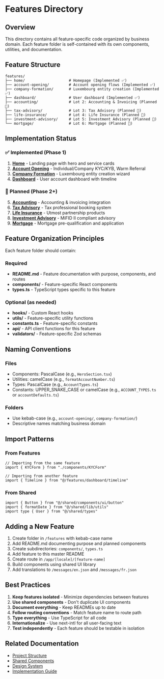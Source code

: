 # Features Directory

## Overview
This directory contains all feature-specific code organized by business domain. Each feature folder is self-contained with its own components, utilities, and documentation.

## Feature Structure

```
features/
├── home/                    # Homepage (Implemented ✅)
├── account-opening/         # Account opening flows (Implemented ✅)
├── company-formation/       # Luxembourg entity creation (Implemented ✅)
├── dashboard/               # User dashboard (Implemented ✅)
├── accounting/              # Lot 2: Accounting & Invoicing (Planned 🚧)
├── tax-advisory/            # Lot 3: Tax Advisory (Planned 🚧)
├── life-insurance/          # Lot 4: Life Insurance (Planned 🚧)
├── investment-advisory/     # Lot 5: Investment Advisory (Planned 🚧)
└── mortgage/                # Lot 6: Mortgage (Planned 🚧)
```

## Implementation Status

### ✅ Implemented (Phase 1)
1. **[Home](./home/)** - Landing page with hero and service cards
2. **[Account Opening](./account-opening/)** - Individual/Company KYC/KYB, Warm Referral
3. **[Company Formation](./company-formation/)** - Luxembourg entity creation wizard
4. **[Dashboard](./dashboard/)** - User account dashboard with timeline

### 🚧 Planned (Phase 2+)
5. **[Accounting](./accounting/)** - Accounting & invoicing integration
6. **[Tax Advisory](./tax-advisory/)** - Tax professional booking system
7. **[Life Insurance](./life-insurance/)** - Utmost partnership products
8. **[Investment Advisory](./investment-advisory/)** - MiFID II compliant advisory
9. **[Mortgage](./mortgage/)** - Mortgage pre-qualification and application

## Feature Organization Principles

Each feature folder should contain:

### Required
- **README.md** - Feature documentation with purpose, components, and routes
- **components/** - Feature-specific React components
- **types.ts** - TypeScript types specific to this feature

### Optional (as needed)
- **hooks/** - Custom React hooks
- **utils/** - Feature-specific utility functions
- **constants.ts** - Feature-specific constants
- **api/** - API client functions for this feature
- **validators/** - Feature-specific Zod schemas

## Naming Conventions

### Files
- Components: PascalCase (e.g., `HeroSection.tsx`)
- Utilities: camelCase (e.g., `formatAccountNumber.ts`)
- Types: PascalCase (e.g., `AccountTypes.ts`)
- Constants: UPPER_SNAKE_CASE or camelCase (e.g., `ACCOUNT_TYPES.ts` or `accountDefaults.ts`)

### Folders
- Use kebab-case (e.g., `account-opening/`, `company-formation/`)
- Descriptive names matching business domain

## Import Patterns

### From Features
```tsx
// Importing from the same feature
import { KYCForm } from "./components/KYCForm"

// Importing from another feature
import { Timeline } from "@/features/dashboard/timeline"
```

### From Shared
```tsx
import { Button } from "@/shared/components/ui/button"
import { formatDate } from "@/shared/lib/utils"
import type { User } from "@/shared/types"
```

## Adding a New Feature

1. Create folder in `/features` with kebab-case name
2. Add README.md documenting purpose and planned components
3. Create subdirectories: `components/`, `types.ts`
4. Add feature to this master README
5. Create route in `/app/[locale]/[feature-name]`
6. Build components using shared UI library
7. Add translations to `/messages/en.json` and `/messages/fr.json`

## Best Practices

1. **Keep features isolated** - Minimize dependencies between features
2. **Use shared components** - Don't duplicate UI components
3. **Document everything** - Keep READMEs up to date
4. **Follow routing conventions** - Match feature name to route path
5. **Type everything** - Use TypeScript for all code
6. **Internationalize** - Use next-intl for all user-facing text
7. **Test independently** - Each feature should be testable in isolation

## Related Documentation

- [Project Structure](../README.md#project-structure)
- [Shared Components](../shared/README.md)
- [Design System](../DESIGN_SYSTEM.md)
- [Implementation Guide](../IMPLEMENTATION_GUIDE.md)
